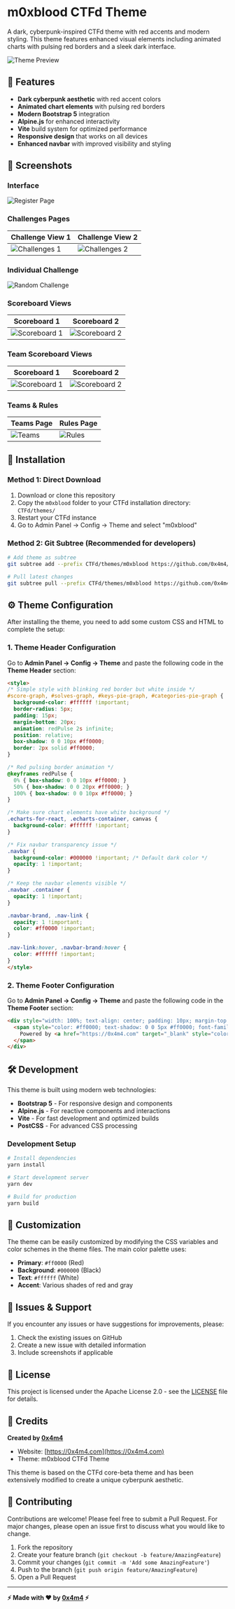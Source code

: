 # m0xblood CTFd Theme

A dark, cyberpunk-inspired CTFd theme with red accents and modern styling. This theme features enhanced visual elements including animated charts with pulsing red borders and a sleek dark interface.

![Theme Preview](images/ctf_main_banner.png)

## 🎨 Features

- **Dark cyberpunk aesthetic** with red accent colors
- **Animated chart elements** with pulsing red borders
- **Modern Bootstrap 5** integration
- **Alpine.js** for enhanced interactivity
- **Vite** build system for optimized performance
- **Responsive design** that works on all devices
- **Enhanced navbar** with improved visibility and styling

## 📸 Screenshots

### Interface
![Register Page](images/register.png)

### Challenges Pages
| Challenge View 1 | Challenge View 2 |
|------------------|------------------|
| ![Challenges 1](images/challenges_1.jpeg) | ![Challenges 2](images/challenges_2.jpeg) |

### Individual Challenge
![Random Challenge](images/random_chall.png)

### Scoreboard Views
| Scoreboard 1 | Scoreboard 2 |
|--------------|--------------|
| ![Scoreboard 1](images/scoreboard_1.jpeg) | ![Scoreboard 2](images/socreboard_2.jpeg) |

### Team Scoreboard Views
| Scoreboard 1 | Scoreboard 2 |
|--------------|--------------|
| ![Scoreboard 1](images/team_score_page1.png) | ![Scoreboard 2](/images/teams_score_page2.png) |

### Teams & Rules
| Teams Page | Rules Page |
|------------|------------|
| ![Teams](images/teams_page.png) | ![Rules](images/rules.png) |

## 🚀 Installation

### Method 1: Direct Download
1. Download or clone this repository
2. Copy the `m0xblood` folder to your CTFd installation directory: `CTFd/themes/`
3. Restart your CTFd instance
4. Go to Admin Panel → Config → Theme and select "m0xblood"

### Method 2: Git Subtree (Recommended for developers)
```bash
# Add theme as subtree
git subtree add --prefix CTFd/themes/m0xblood https://github.com/0x4m4/m0xblood-ctfd-theme.git main --squash

# Pull latest changes
git subtree pull --prefix CTFd/themes/m0xblood https://github.com/0x4m4/m0xblood-ctfd-theme.git main --squash
```

## ⚙️ Theme Configuration

After installing the theme, you need to add some custom CSS and HTML to complete the setup:

### 1. Theme Header Configuration

Go to **Admin Panel → Config → Theme** and paste the following code in the **Theme Header** section:

```html
<style>
/* Simple style with blinking red border but white inside */
#score-graph, #solves-graph, #keys-pie-graph, #categories-pie-graph {
  background-color: #ffffff !important;
  border-radius: 5px;
  padding: 15px;
  margin-bottom: 20px;
  animation: redPulse 2s infinite;
  position: relative;
  box-shadow: 0 0 10px #ff0000;
  border: 2px solid #ff0000;
}

/* Red pulsing border animation */
@keyframes redPulse {
  0% { box-shadow: 0 0 10px #ff0000; }
  50% { box-shadow: 0 0 20px #ff0000; }
  100% { box-shadow: 0 0 10px #ff0000; }
}

/* Make sure chart elements have white background */
.echarts-for-react, .echarts-container, canvas {
  background-color: #ffffff !important;
}

/* Fix navbar transparency issue */
.navbar {
  background-color: #000000 !important; /* Default dark color */
  opacity: 1 !important;
}

/* Keep the navbar elements visible */
.navbar .container {
  opacity: 1 !important;
}

.navbar-brand, .nav-link {
  opacity: 1 !important;
  color: #ff0000 !important;
}

.nav-link:hover, .navbar-brand:hover {
  color: #ffffff !important;
}
</style>
```

### 2. Theme Footer Configuration

Go to **Admin Panel → Config → Theme** and paste the following code in the **Theme Footer** section:

```html
<div style="width: 100%; text-align: center; padding: 10px; margin-top: 20px;">
  <span style="color: #ff0000; text-shadow: 0 0 5px #ff0000; font-family: 'Courier New', monospace;">
    Powered by <a href="https://0x4m4.com" target="_blank" style="color: #fff; text-decoration: none; font-weight: bold; text-shadow: 0 0 5px #ff0000;">0x4m4</a>
  </span>
</div>
```

## 🛠️ Development

This theme is built using modern web technologies:

- **Bootstrap 5** - For responsive design and components
- **Alpine.js** - For reactive components and interactions
- **Vite** - For fast development and optimized builds
- **PostCSS** - For advanced CSS processing

### Development Setup

```bash
# Install dependencies
yarn install

# Start development server
yarn dev

# Build for production
yarn build
```

## 📝 Customization

The theme can be easily customized by modifying the CSS variables and color schemes in the theme files. The main color palette uses:

- **Primary**: `#ff0000` (Red)
- **Background**: `#000000` (Black)
- **Text**: `#ffffff` (White)
- **Accent**: Various shades of red and gray

## 🐛 Issues & Support

If you encounter any issues or have suggestions for improvements, please:

1. Check the existing issues on GitHub
2. Create a new issue with detailed information
3. Include screenshots if applicable

## 📄 License

This project is licensed under the Apache License 2.0 - see the [LICENSE](LICENSE) file for details.

## 🙏 Credits

**Created by [0x4m4](https://0x4m4.com)**

- Website: [https://0x4m4.com](https://0x4m4.com)
- Theme: m0xblood CTFd Theme

This theme is based on the CTFd core-beta theme and has been extensively modified to create a unique cyberpunk aesthetic.

## 🌟 Contributing

Contributions are welcome! Please feel free to submit a Pull Request. For major changes, please open an issue first to discuss what you would like to change.

1. Fork the repository
2. Create your feature branch (`git checkout -b feature/AmazingFeature`)
3. Commit your changes (`git commit -m 'Add some AmazingFeature'`)
4. Push to the branch (`git push origin feature/AmazingFeature`)
5. Open a Pull Request

---

**⚡ Made with ❤️ by [0x4m4](https://0x4m4.com) ⚡**
